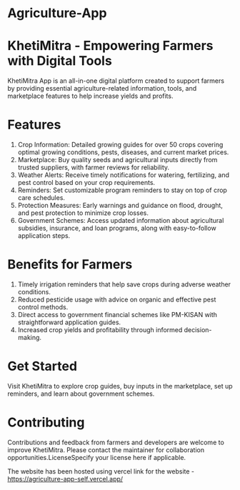 # Agriculture-App
# KhetiMitra - Empowering Farmers with Digital Tools
KhetiMitra App is an all-in-one digital platform created to support farmers by providing essential agriculture-related information, tools, and marketplace features to help increase yields and profits.

# Features
1. Crop Information: Detailed growing guides for over 50 crops covering optimal growing conditions, pests, diseases, and current market prices.
2. Marketplace: Buy quality seeds and agricultural inputs directly from trusted suppliers, with farmer reviews for reliability.
3. Weather Alerts: Receive timely notifications for watering, fertilizing, and pest control based on your crop requirements.
4. Reminders: Set customizable program reminders to stay on top of crop care schedules.
5. Protection Measures: Early warnings and guidance on flood, drought, and pest protection to minimize crop losses.
6. Government Schemes: Access updated information about agricultural subsidies, insurance, and loan programs, along with easy-to-follow application steps.

# Benefits for Farmers
1. Timely irrigation reminders that help save crops during adverse weather conditions.
2. Reduced pesticide usage with advice on organic and effective pest control methods.
3. Direct access to government financial schemes like PM-KISAN with straightforward application guides.
4. Increased crop yields and profitability through informed decision-making.

# Get Started
Visit KhetiMitra to explore crop guides, buy inputs in the marketplace, set up reminders, and learn about government schemes.

# Contributing
Contributions and feedback from farmers and developers are welcome to improve KhetiMitra. Please contact the maintainer for collaboration opportunities.LicenseSpecify your license here if applicable.

The website has been hosted using vercel
link for the website - https://agriculture-app-self.vercel.app/
